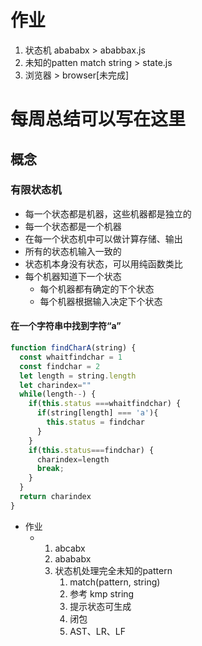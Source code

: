 # 作业
  1. 状态机 abababx
    > ababbax.js
  2. 未知的patten match string
    > state.js
  3. 浏览器
    > browser[未完成]
# 每周总结可以写在这里

## 概念

### 有限状态机

- 每一个状态都是机器，这些机器都是独立的
- 每一个状态都是一个机器
- 在每一个状态机中可以做计算存储、输出
- 所有的状态机输入一致的
- 状态机本身没有状态，可以用纯函数类比
- 每个机器知道下一个状态
  - 每个机器都有确定的下个状态
  - 每个机器根据输入决定下个状态

#### 在一个字符串中找到字符“a”

```javascript
function findCharA(string) {
  const whaitfindchar = 1
  const findchar = 2
  let length = string.length
  let charindex=""
  while(length--) {
    if(this.status ===whaitfindchar) {
      if(string[length] === 'a'){
        this.status = findchar
      }
    }
    if(this.status===findchar) {
      charindex=length
      break;
    }
  }
  return charindex
}
```

- 作业
  - 1. abcabx
    2. abababx
    3. 状态机处理完全未知的pattern
       1. match(pattern, string)
       2. 参考 kmp string
       3. 提示状态可生成
       4. 闭包
       5. AST、LR、LF